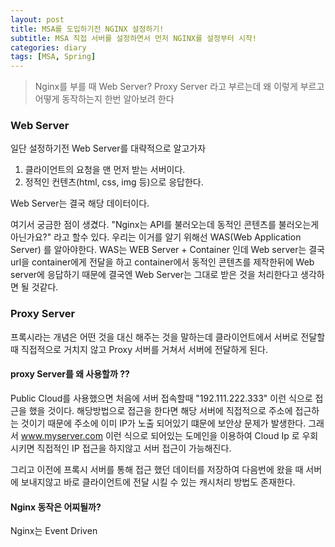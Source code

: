 ```yaml
---
layout: post
title: MSA를 도입하기전 NGINX 설정하기!
subtitle: MSA 직접 서버를 설정하면서 먼저 NGINX를 설정부터 시작! 
categories: diary
tags: [MSA, Spring]
---
```


> Nginx를 부를 때 Web Server? Proxy Server 라고 부르는데 왜 이렇게 부르고 어떻게 동작하는지 한번 알아보려 한다

### Web Server
일단 설정하기전 Web Server를 대략적으로 알고가자

1. 클라이언트의 요청을 맨 먼저 받는 서버이다. 
2. 정적인 컨텐츠(html, css, img 등)으로 응답한다.

Web Server는 결국 해당 데이터이다.

여기서 궁금한 점이 생겼다. "Nginx는 API를 불러오는데 동적인 콘텐츠를 불러오는게 아닌가요?" 라고 할수 있다.
우리는 이거를 알기 위해선 WAS(Web Application Server) 를 알아야한다. WAS는 WEB Server + Container 인데
Web server는 결국 url을 container에게 전달을 하고 container에서 동적인 콘텐츠를 제작한뒤에 Web server에 응답하기 때문에
결국엔 Web Server는 그대로 받은 것을 처리한다고 생각하면 될 것같다.

### Proxy Server
프록시라는 개념은 어떤 것을 대신 해주는 것을 말하는데
클라이언트에서 서버로 전달할 때 직접적으로 거치지 않고 Proxy 서버를 거쳐서 서버에 전달하게 된다.

#### proxy Server를 왜 사용할까 ??
Public Cloud를 사용했으면 처음에 서버 접속할때 "192.111.222.333" 이런 식으로 접근을 했을 것이다.
해당방법으로 접근을 한다면 해당 서버에 직접적으로 주소에 접근하는 것이기 때문에
주소에 이미 IP가 노출 되어있기 떄문에 보안상 문제가 발생한다.
그래서 www.myserver.com 이런 식으로 되어있는 도메인을 이용하여 Cloud Ip 로 우회 시키면
직접적인 IP 접근을 하지않고 서버 접근이 가능해진다.

그리고 이전에 프록시 서버를 통해 접근 했던 데이터를 저장하여 다음번에 왔을 때 서버에 보내지않고
바로 클라이언트에 전달 시킬 수 있는 캐시처리 방법도 존재한다.

#### Nginx 동작은 어찌될까?
Nginx는 Event Driven